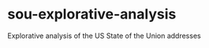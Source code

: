 sou-explorative-analysis
========================

Explorative analysis of the US State of the Union addresses
